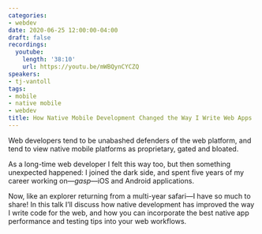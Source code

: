 ```yaml
---
categories:
- webdev
date: 2020-06-25 12:00:00-04:00
draft: false
recordings:
  youtube:
    length: '38:10'
    url: https://youtu.be/mWBQynCYCZQ
speakers:
- tj-vantoll
tags:
- mobile
- native mobile
- webdev
title: How Native Mobile Development Changed the Way I Write Web Apps
---
```



Web developers tend to be unabashed defenders of the web platform, and tend to view native mobile platforms as proprietary, gated and bloated.

As a long-time web developer I felt this way too, but then something unexpected happened: I joined the dark side, and spent five years of my career working on—*gasp*—iOS and Android applications.

Now, like an explorer returning from a multi-year safari—I have so much to share! In this talk I’ll discuss how native development has improved the way I write code for the web, and how you can incorporate the best native app performance and testing tips into your web workflows.
